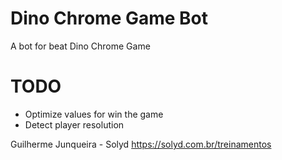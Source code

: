 # Dino Chrome Game Bot
A bot for beat Dino Chrome Game

# TODO
- Optimize values for win the game
- Detect player resolution

Guilherme Junqueira - Solyd
https://solyd.com.br/treinamentos
